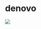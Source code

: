 # denovo
<img src="https://img.shields.io/badge/React-3776AB?style=for-the-badge&logo=React&logoColor=white">
